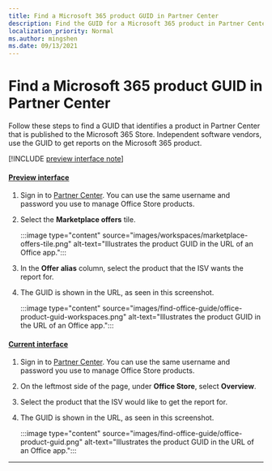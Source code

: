 ```yaml
---
title: Find a Microsoft 365 product GUID in Partner Center
description: Find the GUID for a Microsoft 365 product in Partner Center.
localization_priority: Normal
ms.author: mingshen
ms.date: 09/13/2021
---
```


# Find a Microsoft 365 product GUID in Partner Center

Follow these steps to find a GUID that identifies a product in Partner Center that is published to the Microsoft 365 Store. Independent software vendors, use the GUID to get reports on the Microsoft 365 product.

[!INCLUDE [preview interface note](./includes/preview-interface.md)]

#### [Preview interface](#tab/new-web-form) 

1. Sign in to [Partner Center](https://partner.microsoft.com/dashboard/home). You can use the same username and password you use to manage Office Store products.

1. Select the **Marketplace offers** tile.

    :::image type="content" source="images/workspaces/marketplace-offers-tile.png" alt-text="Illustrates the product GUID in the URL of an Office app.":::

1. In the **Offer alias** column, select the product that the ISV wants the report for.

1. The GUID is shown in the URL, as seen in this screenshot.

    :::image type="content" source="images/find-office-guide/office-product-guid-workspaces.png" alt-text="Illustrates the product GUID in the URL of an Office app.":::

#### [Current interface](#tab/old-web-form)

1. Sign in to [Partner Center](https://partner.microsoft.com/dashboard/home). You can use the same username and password you use to manage Office Store products.
1. On the leftmost side of the page, under **Office Store**, select **Overview**.
1. Select the product that the ISV would like to get the report for.
1. The GUID is shown in the URL, as seen in this screenshot.

    :::image type="content" source="images/find-office-guide/office-product-guid.png" alt-text="Illustrates the product GUID in the URL of an Office app.":::

---
